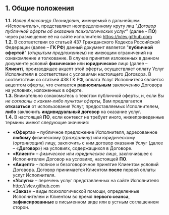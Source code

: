 ## 1. Общие положения

**1.1.** *Ивлев Александр Леонидович*, именуемый в дальнейшем «*Исполнитель*», представляет неопределенному кругу лиц "*Договор публичной оферты об оказании психологических услуг*" (далее - **ПО**) через размещение её  на сайте
исполнителя https://ivlev.github.com  
**1.2.** В соответствии со статьей 437 Гражданского Кодекса Российской Федерации (далее – **ГК РФ**) данный документ является "**публичной офертой**" (*открытым предложением*) не имеющим ограничений на ознакомление и толкование. В случае принятия изложенных в данном документе условий **физическое** или **юридическое** лицо (далее – **Клиент**), производящее акцепт этой оферты, осуществляет оплату Услуг Исполнителя в соответствии с условиями настоящего Договора. В соответствии со статьей 438 ГК РФ, оплата Услуг Исполнителя является акцептом оферты, что считается **равносильным** заключению Договора на условиях, изложенных в оферте.  
**1.3.** Внимательно ознакомьтесь с текстом публичной оферты, и, если Вы *не согласны с каким-либо пунктом оферты*, Вам предлагается **отказаться** от использования Услуг, предоставляемых Исполнителем, **либо** заключить **индивидуальный договор** на оказание услуг.  
**1.4.** В настоящей **ПО**, если контекст не требует иного, нижеприведенные термины имеют следующие значения:  
- **«Оферта»** – публичное предложение Исполнителя, адресованное **любому** физическому (*гражданину*) или юридическому (*организации*) лицу, заключить с ним договор оказания Услуг (далее – «**Договор**») на условиях, содержащихся в Договоре.  
- **«Клиент»** – *физическое* или *юридическое лицо*, заключившее с Исполнителем Договор на условиях, настоящей **ПО**.  
- **«Акцепт»** – полное и безоговорочное принятие Клиентом условий Договора. Договор принимается Клиентом **после** первой оплаты услуг Исполнителя.  
- **«Услуги»** – перечень услуг представленных на сайте Исполнителя http://ivlev.github.com  
- **«Заказ»** – виды психологической помощи, определенные Исполнителем и Клиентом во время **первого сеанса**, **зафиксированные** в письменном виде или в устным соглашением сторон. 
